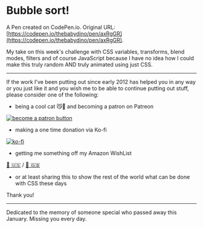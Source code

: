 # Bubble sort!

A Pen created on CodePen.io. Original URL: [https://codepen.io/thebabydino/pen/axRgGR](https://codepen.io/thebabydino/pen/axRgGR).

My take on this week's challenge with CSS variables, transforms, blend modes, filters and of course JavaScript because I have no idea how I could make this truly random AND truly animated using just CSS.

---

If the work I've been putting out since early 2012 has helped you in any way or you just like it and you wish me to be able to continue putting out stuff, please consider one of the following:

* being a cool cat 😼🎩 and becoming a patron on Patreon

[![become a patron button](https://assets.codepen.io/2017/btn_patreon.png)](https://www.patreon.com/anatudor)

* making a one time donation via Ko-fi

[![ko-fi](https://assets.codepen.io/2017/btn_kofi.svg)](https://ko-fi.com/anatudor)

* getting me something off my Amazon WishList 

[🎁 🇺🇸](https://www.amazon.com/gp/registry/wishlist/2Y3C4722GXH0I/) / [🎁 🇬🇧](https://www.amazon.co.uk/gp/registry/wishlist/2I25W7U0KADSR/)

* or at least sharing this to show the rest of the world what can be done with CSS these days

Thank you!

---

Dedicated to the memory of someone special who passed away this January. Missing you every day.